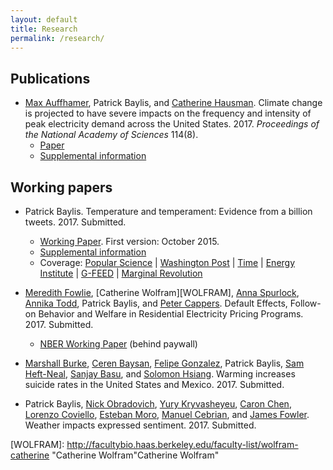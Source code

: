 ```yaml
---
layout: default
title: Research
permalink: /research/
---
```


## Publications

- [Max Auffhamer][AUFFHAMMER], Patrick Baylis, and [Catherine Hausman][HAUSMAN]. Climate change is projected to have severe impacts on the frequency and intensity of peak electricity demand across the United States.  2017. *Proceedings of the National Academy of Sciences* 114(8).
  - [Paper](http://www.pnas.org/content/early/2017/01/31/1613193114.full)
  - [Supplemental information](http://www.pnas.org/content/suppl/2017/02/01/1613193114.DCSupplemental/pnas.1613193114.sapp.pdf)

## Working papers

- Patrick Baylis. Temperature and temperament: Evidence from a billion tweets. 2017. Submitted.
  - [Working Paper][JMP]. First version: October 2015.
  - [Supplemental information][JMPAPPENDIX]
  - Coverage: [Popular Science](http://www.popsci.com/science-confirms-obvious-we-hate-being-hot) \| [Washington Post](https://www.washingtonpost.com/news/wonk/wp/2016/01/07/clear-evidence-that-cold-days-are-better-than-hot-ones/) \| [Time](http://time.com/4172187/temperature-weather-hot-cold-preferences/) \| [Energy Institute](https://energyathaas.wordpress.com/2015/12/07/heat-and-happiness/) \| [G-FEED](http://www.g-feed.com/2015/12/warming-makes-people-unhappy-evidence.html) \| [Marginal Revolution](http://marginalrevolution.com/marginalrevolution/2016/01/do-you-get-grumpy-over-seventy-degrees-fahrenheit.html)

- [Meredith Fowlie][FOWLIE], [Catherine Wolfram][WOLFRAM], [Anna Spurlock][SPURLOCK], [Annika Todd][TODD], Patrick Baylis, and [Peter Cappers][CAPPERS]. Default Effects, Follow-on Behavior and Welfare in Residential Electricity Pricing Programs. 2017. Submitted.
  - [NBER Working Paper][defaultbias] (behind paywall)
- [Marshall Burke][BURKE], [Ceren Baysan][BAYSAN], [Felipe Gonzalez][GONZALES], Patrick Baylis, [Sam Heft-Neal][HEFTNEAL], [Sanjay Basu][BASU], and [Solomon Hsiang][HSIANG]. Warming increases suicide rates in the United States and Mexico. 2017. Submitted.
- Patrick Baylis, [Nick Obradovich][OBRADOVICH], [Yury Kryvasheyeu][KRYVASHEYEU], [Caron Chen][CHEN], [Lorenzo Coviello][COVIELLO], [Esteban Moro][MORO], [Manuel Cebrian][CEBRIAN], and [James Fowler][FOWLER]. Weather impacts expressed sentiment. 2017. Submitted.

<!-- Co-author links -->

[AUFFHAMMER]: http://www.auffhammer.com/ "Max Auffhammer"
[BASU]: http://www.google.com "Sanjay Basu"
[BAYSAN]: http://www.google.com "Ceren Basyan"
[BOOMHOWER]: https://are.berkeley.edu/candidate/Judson-Boomhower "Judson Boomhower"
[BORENSTEIN]: http://faculty.haas.berkeley.edu/borenste/ "Severin Borenstein"
[BURKE]: http://www.google.com "Marshall Burke"
[CAPPERS]: http://emp.lbl.gov/staff/peter-cappers "Peter Cappers"
[CEBRIAN]: http://www.google.com "Manuel Cebrian"
[CHEN]: http://www.google.com "Carol Chen"
[FOWLER]: http://www.google.com "James Fowler"
[FOWLIE]: http://nature.berkeley.edu/~fowlie/ "Meredith Fowlie"
[GONZALES]: http://www.google.com "Felipe Gonzales"
[GRAFFZIVIN]: http://gps.ucsd.edu/faculty-directory/joshua-graff-zivin.html "Josh Graff Zivin"
[HEFTNEAL]: http://www.google.com "Sam Heft-Neal"
[HAUSMAN]: http://fordschool.umich.edu/faculty/catherine-hausman "Catherine Hausman"
[HSIANG]: http://globalpolicy.science/solomon-hsiang/ "Solomon Hsiang"
[KRYVASHEYEU]: http://www.google.com "Yury Kryvasheyeu"
[COVIELLO]: http://www.google.com "Lorenzo Coviello"
[MORO]: http://www.google.com "Esteban Moro"
[NEIDELL]: http://www.columbia.edu/~mn2191/ "Matt Neidell"
[OBRADOVICH]: http://nickobradovich.com/ "Nick Obradovich"
[SPURLOCK]: http://eetd.lbl.gov/people/c-anna-spurlock "Anna Spurlock"
[TODD]: http://www.annikatodd.com/ "Annika Todd"
[WOLFRAM]: http://facultybio.haas.berkeley.edu/faculty-list/wolfram-catherine "Catherine Wolfram"Catherine Wolfram"


<!-- Paper links -->

[defaultbias]: http://www.nber.org/papers/w23553.pdf "Default effects"
[JMP]: /assets/pdf/Baylis_TT.pdf "JMP"
[JMPAPPENDIX]: /assets/pdf/Baylis_TT_Appendix.pdf "JMP Appendix"

